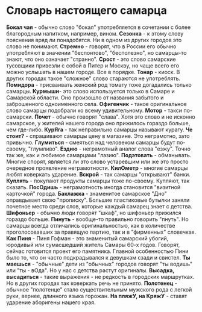 # Словарь настоящего самарца
**Бокал чая** - обычно слово "бокал" употребляется в сочетании с более благородным напитком, например, вином.
**Сезонка** - к этому слову пояснения вряд ли понадобятся. Ни в одном из других городов это слово не понимают.
**Cтремно** - говорят, что в России его обычно употребляют в значении "беспонтово", "бесполезно", но самарцы-то знают, что оно означает "странно".
**Срост** - это слово самарские тусовщики привезли с собой в Питер и Москву, но чаще всего его можно услышать в нашем городе. Все в порядке.
**Тонар** - киоск. В других городах такое "сложное" слово стараются не употреблять.
**Помидора** - присваивать женский род томату тоже догадались только самарцы.
**Курмыши**- это слово используется только в Самаре и Самарской области. Оно произошло от названия забытого и заброшенного одноименного села.
**Офигенчик** - такое оригинальное слово самарцы подобрали ко всему удивительному.
**Мотор** - такси по-самарски.
**Почет** - обычно говорят "слава". Хотя это слово и не исконно самарское, у жителей нашего города оно прижилось гораздо больше, чем где-либо.
**КурЯга** - так неправильно самарцы называют курагу.
**Че стоит?** - спрашивают самарцы цену в магазине. Это неграмотно, зато привычно.
**Глумиться** - смеяться над человеком самарцы будут по-своему, "глумливо".
**Ездию** - неграмотный аналог слова "езжу". Точно так же, как и любимое самарцами "лазию".
**Подэтовать** - обманывать. Многие спорят, является ли это слово устаревшим или же это просто очередное проявление неграмотности.
**КилОметр** - многие самарцы любят коверкать ударение.
**Вскрой** - так самарцы "открывают" банки.
**Куплять** - покупают продукты самарцы тоже по-своему. Купляют, так сказать.
**ПосОдишь** - неграмотность иногда становится "визитной карточкой" города.
**Баклажка** - знаменитое самарское "Дно" оправдывает свою "прописку". Большие пластиковые бутылки заняли почетное место среди слов, которые каждый самарец знает с детства.
**Шифоньер** - обычно люди говорят "шкаф", но шифоньер прижился гораздо больше.
**Пинуть** - вообще-то правильно говорить "пнуть". Но самарцы всегда отличались оригинальностью, как в количестве проголосовавших за правящую партию, так и в "фирменных" словечках.
**Как Пиня** - Пиня Гофман - это знаменитый самарский убогий, юродивый или сумасшедший житель Самары 60-х годов. Говорят, сейчас готовится проект его памятника. Главной особенностью Пини было то, что он часто подкрадывался к девушкам сзади и свистел.
**Ты маешься** - "обычные" дети из "обычных" городов говорят "ты водишь" или "ты - вОда". Но у нас с детства растут оригиналы.
**Высадка, высадиться** - такие выражения - не редкость в городских маршрутках. Но в других городах так коверкать речь не принято.
**Полотенец** - обычное "полотенце" стало существительным мужского рода с легкой руки, вернее, длинного языка горожан.
**На пляжУ, на КряжУ** - ставят ударение аборигены нашего края.

